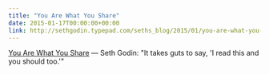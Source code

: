 ```yaml
---
title: "You Are What You Share"
date: 2015-01-17T00:00:00+00:00
link: http://sethgodin.typepad.com/seths_blog/2015/01/you-are-what-you-share.html
---
```

[You Are What You Share](http://sethgodin.typepad.com/seths_blog/2015/01/you-are-what-you-share.html) &mdash; 
 Seth Godin: "It takes guts to say, 'I read this and you should too.'"
